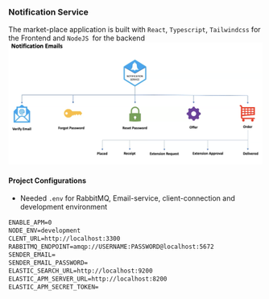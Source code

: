 ### Notification Service 
The market-place application is built with `React`, `Typescript`, `Tailwindcss` for the Frontend and `NodeJS `for the backend
![Notification-Email-Service](notification-email.png)
#### Project Configurations
- Needed `.env` for RabbitMQ, Email-service, client-connection and development environment
```
ENABLE_APM=0 
NODE_ENV=development
CLENT_URL=http://localhost:3300
RABBITMQ_ENDPOINT=amqp://USERNAME:PASSWORD@localhost:5672
SENDER_EMAIL=
SENDER_EMAIL_PASSWORD=
ELASTIC_SEARCH_URL=http://localhost:9200
ELASTIC_APM_SERVER_URL=http://localhost:8200
ELASTIC_APM_SECRET_TOKEN=
```